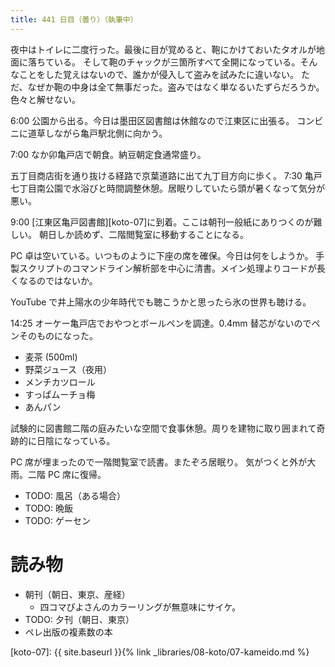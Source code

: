 ```yaml
---
title: 441 日目（曇り）（執筆中）
---
```


夜中はトイレに二度行った。最後に目が覚めると、鞄にかけておいたタオルが地面に落ちている。
そして鞄のチャックが三箇所すべて全開になっている。そんなことをした覚えはないので、誰かが侵入して盗みを試みたに違いない。
ただ、なぜか鞄の中身は全て無事だった。盗みではなく単なるいたずらだろうか。色々と解せない。

6:00 公園から出る。今日は墨田区図書館は休館なので江東区に出張る。
コンビニに道草しながら亀戸駅北側に向かう。

7:00 なか卯亀戸店で朝食。納豆朝定食通常盛り。

五丁目商店街を通り抜ける経路で京葉道路に出て九丁目方向に歩く。
7:30 亀戸七丁目南公園で水浴びと時間調整休憩。居眠りしていたら頭が暑くなって気分が悪い。

9:00 [江東区亀戸図書館][koto-07]に到着。ここは朝刊一般紙にありつくのが難しい。
朝日しか読めず、二階閲覧室に移動することになる。

PC 卓は空いている。いつものように下座の席を確保。今日は何をしようか。
手製スクリプトのコマンドライン解析部を中心に清書。メイン処理よりコードが長くなるのではないか。

YouTube で井上陽水の少年時代でも聴こうかと思ったら氷の世界も聴ける。

14:25 オーケー亀戸店でおやつとボールペンを調達。0.4mm 替芯がないのでペンそのものになった。
* 麦茶 (500ml)
* 野菜ジュース（夜用）
* メンチカツロール
* すっぱムーチョ梅
* あんパン

試験的に図書館二階の庭みたいな空間で食事休憩。周りを建物に取り囲まれて奇跡的に日陰になっている。

PC 席が埋まったので一階閲覧室で読書。またぞろ居眠り。
気がつくと外が大雨。二階 PC 席に復帰。

* TODO: 風呂（ある場合）
* TODO: 晩飯
* TODO: ゲーセン

# 読み物

* 朝刊（朝日、東京、産経）
  * 四コマぴよさんのカラーリングが無意味にサイケ。
* TODO: 夕刊（朝日、東京）
* ペレ出版の複素数の本

[koto-07]: {{ site.baseurl }}{% link _libraries/08-koto/07-kameido.md %}
